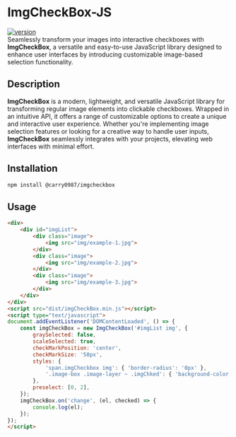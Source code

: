 # ImgCheckBox-JS
[![version](https://img.shields.io/npm/v/@carry0987/imgcheckbox.svg)](https://www.npmjs.com/package/@carry0987/imgcheckbox)  
Seamlessly transform your images into interactive checkboxes with **ImgCheckBox**, a versatile and easy-to-use JavaScript library designed to enhance user interfaces by introducing customizable image-based selection functionality.

## Description
**ImgCheckBox** is a modern, lightweight, and versatile JavaScript library for transforming regular image elements into clickable checkboxes. Wrapped in an intuitive API, it offers a range of customizable options to create a unique and interactive user experience. Whether you're implementing image selection features or looking for a creative way to handle user inputs, **ImgCheckBox** seamlessly integrates with your projects, elevating web interfaces with minimal effort.

## Installation
```bash
npm install @carry0987/imgcheckbox
```

## Usage
```html
<div>
    <div id="imgList">
        <div class="image">
            <img src="img/example-1.jpg">
        </div>
        <div class="image">
            <img src="img/example-2.jpg">
        </div>
        <div class="image">
            <img src="img/example-3.jpg">
        </div>
    </div>
</div>
<script src="dist/imgCheckBox.min.js"></script>
<script type="text/javascript">
document.addEventListener('DOMContentLoaded', () => {
    const imgCheckBox = new ImgCheckBox('#imgList img', {
        graySelected: false,
        scaleSelected: true,
        checkMarkPosition: 'center',
        checkMarkSize: '50px',
        styles: {
            'span.imgCheckbox img': { 'border-radius': '0px' },
            '.image-box .image-layer ~ .imgChked': { 'background-color': 'transparent' }
        },
        preselect: [0, 2],
    });
    imgCheckBox.on('change', (el, checked) => {
        console.log(el);
    });
});
</script>
```
